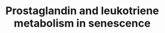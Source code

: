 ---
annotations:
- id: PW:0000464
  parent: classic metabolic pathway
  type: Pathway Ontology
  value: leukotriene metabolic pathway
- id: PW:0000277
  parent: regulatory pathway
  type: Pathway Ontology
  value: cellular senescence pathway
- id: PW:0000651
  parent: regulatory pathway
  type: Pathway Ontology
  value: aging pathway
- id: PW:0000156
  parent: classic metabolic pathway
  type: Pathway Ontology
  value: prostaglandin metabolic pathway
authors:
- JDoreen
- Mario5181
- TadeIdowu
- DKalbe
- Frucsek13
- Aysegul Celik
- Eweitz
- Egonw
- Khanspers
- Ddigles
citedin: ''
communities:
- ONTOX
description: 'Prostaglandins are active lipid molecules that are shown to have a great
  impact on cellular senescence (Wiley et al., 2021). Prostaglandins are derived from
  arachidonic acid, which is cleaved by the enzyme cytosolic phospholipase A2 (cPLA2)
  from the membrane phospholipids (Yang et al., 2011).   The cyclooxygenase 2 (COX-2)-prostaglandin
  E2 (PGE2) pathway takes part in the induction, as well as the maintenance of senescence.
  COX-2 is the inducing enzyme which causes the conversion of AA into PGH2 and PGG2,
  which are then readily converted into PGF2⍺, PGD2, PGE2, PGI2, and TxA2 through
  prostaglandin synthases (Cormenier et al., 2017; Martien et al., 2013). The produced
  active prostaglandins can then act on intracellular receptors and trigger a downward
  signalling cascade, leading to the stimulation or inhibition of cAMP or the stimulation
  of Ca²⁺. The cAMP-dependent pathway leads to the stimulation of the insulin-like
  growth factor binding protein 5 (IGFBP5) production, which then also activates p53.
  P53 activation reinforces senescence by stimulating the expression of COX mRNA,
  thus creating a positive feedback loop (Yang et al., 2011).  Two important active
  prostaglandins, namely dihomo-15d-PGJ2 and 15d-PGJ2 are highly elevated in senescent
  cells and induce COX-1 and 2, PTGES and PTGDS production through the activation
  of RAS and subsequently p53, reinforcing the positive feedback loop. Dihomo-15d-PGJ2
  is the most highly elevated senescence-associated prostaglandin and is produced
  by the elongation of arachidonic acid into adrenic acid, which is then enzymatically
  converted to yield the prostaglandin. 15d-PGJ2 on the other hand is produced through
  the dehydration of the active prostaglandin PGD2. In addition, RAS stimulates the
  secretion of SASP factors, which can consequently affect surrounding cells (Wiley
  et al., 2021).  Leukotrienes play an important role in the pathogenesis of inflammation.
  Just like prostaglandins, leukotrienes are synthesized from arachidonic acid that
  was cleaved from the membrane phospholipids (Wiley et al., 2019). ALOX12, ALOX15,
  ALOX5AP, LTC4S, LTA4H, ALOX15B and ALOX5, which are enzymes that conversion of arachidonic
  acid to either leukotriene A4 (LT4A) or Arachidonic acid 5-hydroperoxide (5-HPETE),
  are upregulated in senescence (Wiley et al., 2019; Häfner et al., 2019). The produced
  LTA4 can be converted into LTB4 or LTC4. LTC4 can then be consecutively cleaved
  into LTD4 and LTE4 (Suryadevara et al., 2020). All the mentioned leukotrienes are
  increased in cellular senescence and are thought to be part of the SASP (Lin & Xu,
  2020).  LTD4 is of particular importance in cellular senescence due to its increased
  interaction with the cysteinyl leukotriene receptor 1 (CysLT1R) (Wei et al., 2018;
  Song et al., 2019). This interaction has various consequences, such as the release
  of intracellular Ca²⁺, an increase of p21 and it also inhibits sirtuin 1 (SIRT1).
  SIRT1 regulates the cell cycle by inhibiting the phosphorylation of p53 and the
  release of various cytokines (Wei et al., 2018).  Therefore, it increases the release
  of pro-inflammatory cytokines and induce cellular senescence via the activation
  of p53 (Song et al., 2019).  ALOX5 contributes to an increase in reactive oxygen
  species (ROS) (Catalano et al., 2005; Menna et al., 2010). These ROS are thought
  to activate p53 which binds to ALOX5 and further increases its action (Häfner et
  al., 2019). Moreover, ALOX5 uses Ca²⁺ as a cofactor and its increased intracellular
  concentration further promotes ALOX5''s action (Menna et al., 2010). LTB4 is also
  stimulates the production of ROS. ALOX5 then stimulates the phosphorylation of p53
  and activates p21 (Menna et al., 2010; Catalano et al., 2005). This then causes
  the dephosphorylation of the retinoblastoma protein (RB1). As a consequence, senescence
  is induced (Catalano et al., 2005). '
last-edited: 2025-07-14
ndex: 84e4aa1a-5c75-11ec-b3be-0ac135e8bacf
organisms:
- Homo sapiens
redirect_from:
- /index.php/Pathway:WP5122
- /instance/WP5122
- /instance/WP5122_r139949
revision: r139949
schema-jsonld:
- '@context': https://schema.org/
  '@id': https://wikipathways.github.io/pathways/WP5122.html
  '@type': Dataset
  creator:
    '@type': Organization
    name: WikiPathways
  description: 'Prostaglandins are active lipid molecules that are shown to have a
    great impact on cellular senescence (Wiley et al., 2021). Prostaglandins are derived
    from arachidonic acid, which is cleaved by the enzyme cytosolic phospholipase
    A2 (cPLA2) from the membrane phospholipids (Yang et al., 2011).   The cyclooxygenase
    2 (COX-2)-prostaglandin E2 (PGE2) pathway takes part in the induction, as well
    as the maintenance of senescence. COX-2 is the inducing enzyme which causes the
    conversion of AA into PGH2 and PGG2, which are then readily converted into PGF2⍺,
    PGD2, PGE2, PGI2, and TxA2 through prostaglandin synthases (Cormenier et al.,
    2017; Martien et al., 2013). The produced active prostaglandins can then act on
    intracellular receptors and trigger a downward signalling cascade, leading to
    the stimulation or inhibition of cAMP or the stimulation of Ca²⁺. The cAMP-dependent
    pathway leads to the stimulation of the insulin-like growth factor binding protein
    5 (IGFBP5) production, which then also activates p53. P53 activation reinforces
    senescence by stimulating the expression of COX mRNA, thus creating a positive
    feedback loop (Yang et al., 2011).  Two important active prostaglandins, namely
    dihomo-15d-PGJ2 and 15d-PGJ2 are highly elevated in senescent cells and induce
    COX-1 and 2, PTGES and PTGDS production through the activation of RAS and subsequently
    p53, reinforcing the positive feedback loop. Dihomo-15d-PGJ2 is the most highly
    elevated senescence-associated prostaglandin and is produced by the elongation
    of arachidonic acid into adrenic acid, which is then enzymatically converted to
    yield the prostaglandin. 15d-PGJ2 on the other hand is produced through the dehydration
    of the active prostaglandin PGD2. In addition, RAS stimulates the secretion of
    SASP factors, which can consequently affect surrounding cells (Wiley et al., 2021).  Leukotrienes
    play an important role in the pathogenesis of inflammation. Just like prostaglandins,
    leukotrienes are synthesized from arachidonic acid that was cleaved from the membrane
    phospholipids (Wiley et al., 2019). ALOX12, ALOX15, ALOX5AP, LTC4S, LTA4H, ALOX15B
    and ALOX5, which are enzymes that conversion of arachidonic acid to either leukotriene
    A4 (LT4A) or Arachidonic acid 5-hydroperoxide (5-HPETE), are upregulated in senescence
    (Wiley et al., 2019; Häfner et al., 2019). The produced LTA4 can be converted
    into LTB4 or LTC4. LTC4 can then be consecutively cleaved into LTD4 and LTE4 (Suryadevara
    et al., 2020). All the mentioned leukotrienes are increased in cellular senescence
    and are thought to be part of the SASP (Lin & Xu, 2020).  LTD4 is of particular
    importance in cellular senescence due to its increased interaction with the cysteinyl
    leukotriene receptor 1 (CysLT1R) (Wei et al., 2018; Song et al., 2019). This interaction
    has various consequences, such as the release of intracellular Ca²⁺, an increase
    of p21 and it also inhibits sirtuin 1 (SIRT1). SIRT1 regulates the cell cycle
    by inhibiting the phosphorylation of p53 and the release of various cytokines
    (Wei et al., 2018).  Therefore, it increases the release of pro-inflammatory cytokines
    and induce cellular senescence via the activation of p53 (Song et al., 2019).  ALOX5
    contributes to an increase in reactive oxygen species (ROS) (Catalano et al.,
    2005; Menna et al., 2010). These ROS are thought to activate p53 which binds to
    ALOX5 and further increases its action (Häfner et al., 2019). Moreover, ALOX5
    uses Ca²⁺ as a cofactor and its increased intracellular concentration further
    promotes ALOX5''s action (Menna et al., 2010). LTB4 is also stimulates the production
    of ROS. ALOX5 then stimulates the phosphorylation of p53 and activates p21 (Menna
    et al., 2010; Catalano et al., 2005). This then causes the dephosphorylation of
    the retinoblastoma protein (RB1). As a consequence, senescence is induced (Catalano
    et al., 2005). '
  keywords:
  - 15d-PGJ2
  - 5-HPETE
  - ADCY3
  - ALOX12
  - ALOX15
  - ALOX15B
  - ALOX5
  - ALOX5AP
  - Adrenic acid
  - Arachidonic acid
  - CDKN1A
  - CYSLTR1
  - Ca²⁺
  - GNAI1
  - GNAQ
  - GNAS
  - HRAS
  - IGFBP5
  - KRAS
  - LTA4
  - LTA4H
  - LTB4
  - LTC4
  - LTC4S
  - LTD4
  - LTE4
  - MAPK11
  - Membrane phospholipids
  - NRAS
  - PGD2
  - PGE2
  - PGF2a
  - PGG2
  - PGH2
  - PGI2
  - PLA2G4A
  - PLC
  - PRXL2B
  - PTGDS
  - PTGER1
  - PTGER2
  - PTGER3
  - PTGER4
  - PTGES
  - PTGIS
  - PTGS1
  - PTGS2
  - RB1
  - ROS
  - SIRT1
  - TBXAS1
  - TP53
  - TXA2
  - cAMP
  - dihomo-15d-PGJ2
  license: CC0
  name: 'Prostaglandin and leukotriene metabolism in senescence '
seo: CreativeWork
title: 'Prostaglandin and leukotriene metabolism in senescence '
wpid: WP5122
---